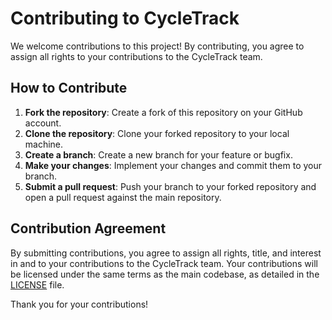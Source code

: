 # Contributing to CycleTrack

We welcome contributions to this project! By contributing, you agree to assign all rights to your contributions to 
the CycleTrack team.

## How to Contribute

1. **Fork the repository**: Create a fork of this repository on your GitHub account.
2. **Clone the repository**: Clone your forked repository to your local machine.
3. **Create a branch**: Create a new branch for your feature or bugfix.
4. **Make your changes**: Implement your changes and commit them to your branch.
5. **Submit a pull request**: Push your branch to your forked repository and open a pull request against the main repository.

## Contribution Agreement

By submitting contributions, you agree to assign all rights, title, and interest in and to your contributions to 
the CycleTrack team. Your contributions will be licensed under the same terms as the main codebase, as detailed in the 
[LICENSE](./LICENSE.md) file.

Thank you for your contributions!
